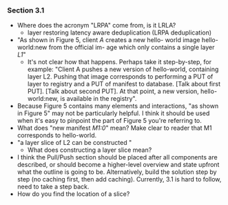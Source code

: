 ### Section 3.1

- Where does the acronym "LRPA" come from, is it LRLA?
  - layer restoring latency aware deduplication (LRPA deduplication)
- "As shown in Figure 5, client *A* creates a new hello- world image hello-world:new from the official im- age which only contains a single layer *L1*"
  - It's not clear how that happens. Perhaps take it step-by-step, for example: "Client A pushes a new version of hello-world, containing layer L2. Pushing that image corresponds to performing a PUT of layer to registry and a PUT of manifest to database. [Talk about first PUT]. [Talk about second PUT]. At that point, a new version, hello-world:new, is available in the registry".
- Because Figure 5 contains many elements and interactions, "as shown in Figure 5" may not be particularly helpful. I think it should be used when it's easy to pinpoint the part of Figure 5 you're referring to.
- What does "new manifest *M1:0*" mean? Make clear to reader that M1 corresponds to hello-world.
- "a layer slice of L2 can be constructed "
  - What does constructing a layer slice mean?
- I think the Pull/Push section should be placed after all components are described, or should become a higher-level overview and state upfront what the outline is going to be. Alternatively, build the solution step by step (no caching first, then add caching). Currently, 3.1 is hard to follow, need to take a step back.
- How do you find the location of a slice?



